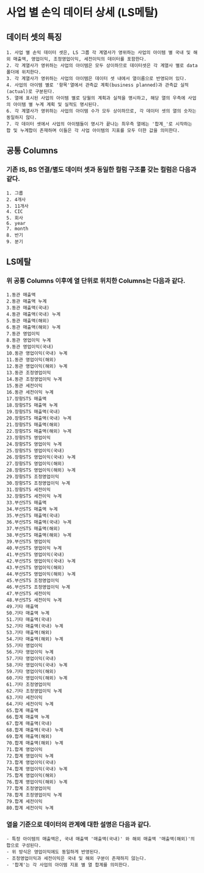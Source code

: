 # 사업 별 손익 데이터 상세 (LS메탈)
## 데이터 셋의 특징
    1. 사업 별 손익 데이터 셋은, LS 그룹 각 계열사가 영위하는 사업의 아이템 별 국내 및 해외 매출액, 영업이익, 조정영업이익, 세전이익의 데이터를 포함한다.
    2. 각 계열사가 영위하는 사업의 아이템은 모두 상이하므로 데이터셋은 각 계열사 별로 data 폴더에 위치한다.
    3. 각 계열사가 영위하는 사업의 아이템은 데이터 셋 내에서 열이름으로 반영되어 있다.
    4. 사업의 아이템 별로 '항목'열에서 관측값 계획(business planned)과 관측값 실적(actual)로 구분된다.
    5. 열에 표시된 사업의 아이템 별로 당월의 계획과 실적을 명시하고, 해당 열의 우측에 사업의 아이템 별 누계 계획 및 실적도 명시된다.
    6. 각 계열사가 영위하는 사업의 아이템 수가 모두 상이하므로, 각 데이터 셋의 열의 숫자는 동일하지 않다.
    7. 각 데이터 셋에서 사업의 아이템들이 명시가 끝나는 최우측 열에는 '합계_'로 시작하는 합 및 누계합이 존재하며 이들은 각 사업 아이템의 지표를 모두 더한 값을 의미한다.
## 공통 Columns
### 기존 IS, BS 연결/별도 데이터 셋과 동일한 컬럼 구조를 갖는 컬럼은 다음과 같다.
    1. 그룹
    2. 4개사
    3. 11개사
    4. CIC
    5. 회사
    6. year
    7. month
    8. 반기
    9. 분기
## LS메탈
### 위 공통 Columns 이후에 열 단위로 위치한 Columns는 다음과 같다.
    1.동관 매출액
    2.동관 매출액 누계
    3.동관 매출액(국내)
    4.동관 매출액(국내) 누계
    5.동관 매출액(해외)
    6.동관 매출액(해외) 누계
    7.동관 영업이익
    8.동관 영업이익 누계
    9.동관 영업이익(국내)
    10.동관 영업이익(국내) 누계
    11.동관 영업이익(해외)
    12.동관 영업이익(해외) 누계
    13.동관 조정영업이익
    14.동관 조정영업이익 누계
    15.동관 세전이익
    16.동관 세전이익 누계
    17.장항STS 매출액
    18.장항STS 매출액 누계
    19.장항STS 매출액(국내)
    20.장항STS 매출액(국내) 누계
    21.장항STS 매출액(해외)
    22.장항STS 매출액(해외) 누계
    23.장항STS 영업이익
    24.장항STS 영업이익 누계
    25.장항STS 영업이익(국내)
    26.장항STS 영업이익(국내) 누계
    27.장항STS 영업이익(해외)
    28.장항STS 영업이익(해외) 누계
    29.장항STS 조정영업이익
    30.장항STS 조정영업이익 누계
    31.장항STS 세전이익
    32.장항STS 세전이익 누계
    33.부산STS 매출액
    34.부산STS 매출액 누계
    35.부산STS 매출액(국내)
    36.부산STS 매출액(국내) 누계
    37.부산STS 매출액(해외)
    38.부산STS 매출액(해외) 누계
    39.부산STS 영업이익
    40.부산STS 영업이익 누계
    41.부산STS 영업이익(국내)
    42.부산STS 영업이익(국내) 누계
    43.부산STS 영업이익(해외)
    44.부산STS 영업이익(해외) 누계
    45.부산STS 조정영업이익
    46.부산STS 조정영업이익 누계
    47.부산STS 세전이익
    48.부산STS 세전이익 누계
    49.기타 매출액
    50.기타 매출액 누계
    51.기타 매출액(국내)
    52.기타 매출액(국내) 누계
    53.기타 매출액(해외)
    54.기타 매출액(해외) 누계
    55.기타 영업이익
    56.기타 영업이익 누계
    57.기타 영업이익(국내)
    58.기타 영업이익(국내) 누계
    59.기타 영업이익(해외)
    60.기타 영업이익(해외) 누계
    61.기타 조정영업이익
    62.기타 조정영업이익 누계
    63.기타 세전이익
    64.기타 세전이익 누계
    65.합계 매출액
    66.합계 매출액 누계
    67.합계 매출액(국내)
    68.합계 매출액(국내) 누계
    69.합계 매출액(해외)
    70.합계 매출액(해외) 누계
    71.합계 영업이익
    72.합계 영업이익 누계
    73.합계 영업이익(국내)
    74.합계 영업이익(국내) 누계
    75.합계 영업이익(해외)
    76.합계 영업이익(해외) 누계
    77.합계 조정영업이익
    78.합계 조정영업이익 누계
    79.합계 세전이익
    80.합계 세전이익 누계

### 열을 기준으로 데이터의 관계에 대한 설명은 다음과 같다.
    - 특정 아이템의 매출액은, 국내 매출액 '매출액(국내)' 와 해외 매출액 '매출액(해외)'의 합으로 구성된다.
    - 위 방식은 영업이익에도 동일하게 반영된다.
    - 조정영업이익과 세전이익은 국내 및 해외 구분이 존재하지 않는다.
    - '합계'는 각 사업의 아이템 지표 별 열 합계를 의미한다.